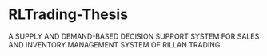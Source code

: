 # RLTrading-Thesis
A SUPPLY AND DEMAND-BASED DECISION SUPPORT SYSTEM FOR SALES AND INVENTORY MANAGEMENT SYSTEM OF RILLAN TRADING 
